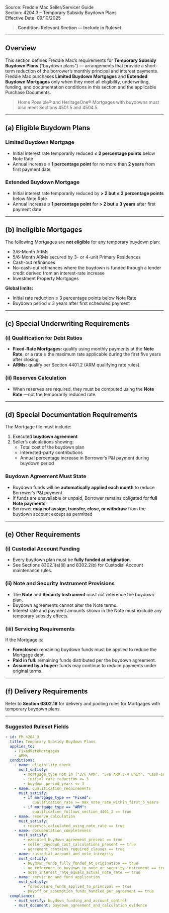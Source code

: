 Source: Freddie Mac Seller/Servicer Guide  
Section: 4204.3 – Temporary Subsidy Buydown Plans  
Effective Date: 09/10/2025  

> **Condition-Relevant Section — Include in Ruleset**

---

## Overview
This section defines Freddie Mac’s requirements for **Temporary Subsidy Buydown Plans** (“buydown plans”) — arrangements that provide a short-term reduction of the borrower’s monthly principal and interest payments.  
Freddie Mac purchases **Limited Buydown Mortgages** and **Extended Buydown Mortgages** only when they meet all eligibility, underwriting, funding, and documentation conditions in this section and the applicable Purchase Documents.  

> Home Possible® and HeritageOne® Mortgages with buydowns must also meet Sections 4501.5 and 4504.5.

---

## (a) Eligible Buydown Plans

### Limited Buydown Mortgage
- Initial interest rate temporarily reduced ≤ **2 percentage points** below Note Rate  
- Annual increase ≤ **1 percentage point** for no more than **2 years** from first payment date  

### Extended Buydown Mortgage
- Initial interest rate temporarily reduced by **> 2 but ≤ 3 percentage points** below Note Rate  
- Annual increase ≤ **1 percentage point** for **> 2 but ≤ 3 years** after first payment date  

---

## (b) Ineligible Mortgages
The following Mortgages are **not eligible** for any temporary buydown plan:

- 3/6-Month ARMs  
- 5/6-Month ARMs secured by 3- or 4-unit Primary Residences  
- Cash-out refinances  
- No-cash-out refinances where the buydown is funded through a lender credit derived from an interest-rate increase  
- Investment Property Mortgages  

**Global limits:**
- Initial rate reduction ≤ 3 percentage points below Note Rate  
- Buydown period ≤ 3 years after first scheduled payment  

---

## (c) Special Underwriting Requirements

### (i) Qualification for Debt Ratios
- **Fixed-Rate Mortgages:** qualify using monthly payments at the **Note Rate**, or a rate ≥ the maximum rate applicable during the first five years after closing.  
- **ARMs:** qualify per Section 4401.2 (ARM qualifying rate rules).  

### (ii) Reserves Calculation
- When reserves are required, they must be computed using the **Note Rate** —not the temporarily reduced rate.

---

## (d) Special Documentation Requirements
The Mortgage file must include:

1. Executed **buydown agreement**  
2. Seller’s calculations showing:  
    - Total cost of the buydown plan  
    - Interested-party contributions  
    - Annual percentage increase in Borrower’s P&I payment during buydown period  

### Buydown Agreement Must State
- Buydown funds will be **automatically applied each month** to reduce Borrower’s P&I payment  
- If funds are unavailable or unpaid, Borrower remains obligated for **full Note payments**  
- Borrower **may not assign, transfer, close, or withdraw** from the buydown account except as permitted  

---

## (e) Other Requirements

### (i) Custodial Account Funding
- Every buydown plan must be **fully funded at origination**.  
- See Sections 8302.1(a)(ii) and 8302.2(b) for Custodial Account maintenance rules.  

### (ii) Note and Security Instrument Provisions
- The **Note** and **Security Instrument** must not reference the buydown plan.  
- Buydown agreements cannot alter the Note terms.  
- Interest rate and payment amounts shown in the Note must exclude any temporary subsidy effects.  

### (iii) Servicing Requirements
If the Mortgage is:  
- **Foreclosed:** remaining buydown funds must be applied to reduce the Mortgage debt.  
- **Paid in full:** remaining funds distributed per the buydown agreement.  
- **Assumed by a buyer:** funds may continue to reduce payments under original terms.  

---

## (f) Delivery Requirements
Refer to **Section 6302.18** for delivery and pooling rules for Mortgages with temporary buydown plans.  

---

### Suggested Ruleset Fields

```yaml
- id: FM_4204_3
  title: Temporary Subsidy Buydown Plans
  applies_to:
    - FixedRateMortgages
    - ARMs
  conditions:
    - name: eligibility_check
      must_satisfy:
        - mortgage_type not in ["3/6 ARM", "5/6 ARM 3-4 Unit", "Cash-out Refinance", "No-Cash-Out with Lender Credit", "Investment Property"]
        - initial_rate_reduction <= 3
        - buydown_period_years <= 3
    - name: qualification_requirements
      must_satisfy:
        - if mortgage_type == "Fixed":
            qualification_rate >= max_note_rate_within_first_5_years
        - if mortgage_type == "ARM":
            qualification_follows_section_4401_2 == true
    - name: reserve_calculation
      must_satisfy:
        - reserves_calculated_using_note_rate == true
    - name: documentation_completeness
      must_satisfy:
        - executed_buydown_agreement_present == true
        - seller_buydown_cost_calculations_present == true
        - agreement_contains_required_clauses == true
    - name: custodial_account_and_note_integrity
      must_satisfy:
        - buydown_funds_fully_funded_at_origination == true
        - no_reference_to_buydown_in_note_or_security_instrument == true
        - note_interest_rate_equals_actual_note_rate == true
    - name: servicing_and_fund_application
      must_satisfy:
        - foreclosure_funds_applied_to_principal == true
        - payoff_or_assumption_funds_handled_per_agreement == true
  compliance:
    - must_verify: buydown_funding_and_account_control
    - must_document: buydown_agreement_and_calculation_evidence
